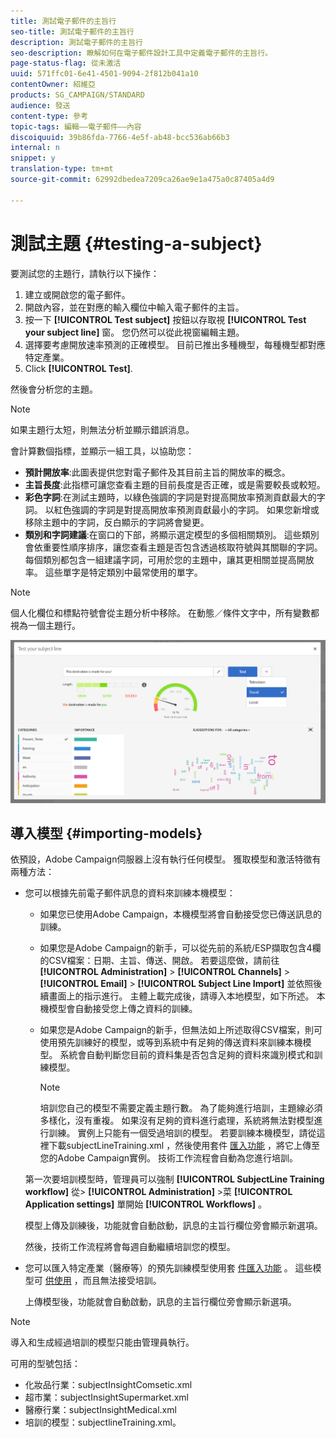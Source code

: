 ```yaml
---
title: 測試電子郵件的主旨行
seo-title: 測試電子郵件的主旨行
description: 測試電子郵件的主旨行
seo-description: 瞭解如何在電子郵件設計工具中定義電子郵件的主旨行。
page-status-flag: 從未激活
uuid: 571ffc01-6e41-4501-9094-2f812b041a10
contentOwner: 紹維亞
products: SG_CAMPAIGN/STANDARD
audience: 發送
content-type: 參考
topic-tags: 編輯——電子郵件——內容
discoiquuid: 39b86fda-7766-4e5f-ab48-bcc536ab66b3
internal: n
snippet: y
translation-type: tm+mt
source-git-commit: 62992dbedea7209ca26ae9e1a475a0c87405a4d9

---
```


# 測試主題 {#testing-a-subject}

要測試您的主題行，請執行以下操作：

1. 建立或開啟您的電子郵件。
1. 開啟內容，並在對應的輸入欄位中輸入電子郵件的主旨。
1. 按一下 **[!UICONTROL Test subject]** 按鈕以存取視 **[!UICONTROL Test your subject line]** 窗。 您仍然可以從此視窗編輯主題。
1. 選擇要考慮開放速率預測的正確模型。 目前已推出多種機型，每種機型都對應特定產業。
1. Click **[!UICONTROL Test]**.

然後會分析您的主題。

>[!NOTE]
>
>如果主題行太短，則無法分析並顯示錯誤消息。

會計算數個指標，並顯示一組工具，以協助您：

* **預計開放率**:此圖表提供您對電子郵件及其目前主旨的開放率的概念。
* **主旨長度**:此指標可讓您查看主題的目前長度是否正確，或是需要較長或較短。
* **彩色字詞**:在測試主題時，以綠色強調的字詞是對提高開放率預測貢獻最大的字詞。 以紅色強調的字詞是對提高開放率預測貢獻最小的字詞。 如果您新增或移除主題中的字詞，反白顯示的字詞將會變更。
* **類別和字詞建議**:在窗口的下部，將顯示選定模型的多個相關類別。 這些類別會依重要性順序排序，讓您查看主題是否包含透過核取符號與其關聯的字詞。 每個類別都包含一組建議字詞，可用於您的主題中，讓其更相關並提高開放率。 這些單字是特定類別中最常使用的單字。

>[!NOTE]
>
>個人化欄位和標點符號會從主題分析中移除。 在動態／條件文字中，所有變數都視為一個主題行。

![](assets/predictive_subject_line_example.png)

## 導入模型 {#importing-models}

依預設，Adobe Campaign伺服器上沒有執行任何模型。 獲取模型和激活特徵有兩種方法：

* 您可以根據先前電子郵件訊息的資料來訓練本機模型：

   * 如果您已使用Adobe Campaign，本機模型將會自動接受您已傳送訊息的訓練。
   * 如果您是Adobe Campaign的新手，可以從先前的系統/ESP擷取包含4欄的CSV檔案：日期、主旨、傳送、開啟。 若要這麼做，請前往 **[!UICONTROL Administration]** &gt; **[!UICONTROL Channels]** &gt; **[!UICONTROL Email]** &gt; **[!UICONTROL Subject Line Import]** 並依照後續畫面上的指示進行。 主體上載完成後，請導入本地模型，如下所述。 本機模型會自動接受您上傳之資料的訓練。
   * 如果您是Adobe Campaign的新手，但無法如上所述取得CSV檔案，則可使用預先訓練好的模型，或等到系統中有足夠的傳送資料來訓練本機模型。 系統會自動判斷您目前的資料集是否包含足夠的資料來識別模式和訓練模型。

      >[!NOTE]
      >
      >培訓您自己的模型不需要定義主題行數。 為了能夠進行培訓，主題線必須多樣化，沒有重複。 如果沒有足夠的資料進行處理，系統將無法對模型進行訓練。 實例上只能有一個受過培訓的模型。
   若要訓練本機模型，請從這裡下載subjectLineTraining.xml [](https://support.neolane.net/webApp/downloadCenter?__userConfig=psaDownloadCenter) ，然後使用套件 [匯入功能](../../automating/using/managing-packages.md) ，將它上傳至您的Adobe Campaign實例。 技術工作流程會自動為您進行培訓。

   第一次要培訓模型時，管理員可以強制 **[!UICONTROL SubjectLine Training workflow]** 從&gt; **[!UICONTROL Administration]** &gt;菜 **[!UICONTROL Application settings]** 單開始 **[!UICONTROL Workflows]** 。

   模型上傳及訓練後，功能就會自動啟動，訊息的主旨行欄位旁會顯示新選項。

   然後，技術工作流程將會每週自動繼續培訓您的模型。

* 您可以匯入特定產業（醫療等）的預先訓練模型使用套 [件匯入功能](../../automating/using/managing-packages.md) 。 這些模型可 [供使用](https://support.neolane.net/webApp/downloadCenter?__userConfig=psaDownloadCenter) ，而且無法接受培訓。

   上傳模型後，功能就會自動啟動，訊息的主旨行欄位旁會顯示新選項。

>[!NOTE]
>
>導入和生成經過培訓的模型只能由管理員執行。

可用的型號包括：

* 化妝品行業：subjectInsightComsetic.xml
* 超市業：subjectInsightSupermarket.xml
* 醫療行業：subjectInsightMedical.xml
* 培訓的模型：subjectlineTraining.xml。